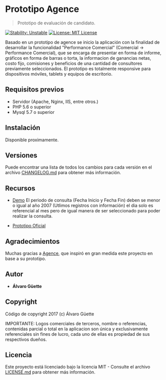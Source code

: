 # Prototipo Agence
> Prototipo de evaluación de candidato.

[![Stability: Unstable](https://img.shields.io/badge/Stability-Unstable-yellow.svg)](https://github.com/alvaroraafael/prototipo-agence) [![License: MIT License](https://img.shields.io/badge/License-MIT-blue.svg)](https://github.com/alvaroraafael/prototipo-agence/blob/development/LICENSE.md)

Basado en un prototipo de agence se inicio la aplicación con la finalidad de desarrollar la funcionalidad "Performance Comercial" (Comercial -> Performance Comercial), que se encarga de presentar en forma de informe, gráficos en forma de barras o torta, la informacion de ganancias netas, costo fijo, comisiones y beneficios de una cantidad de consultores previamente seleccionados. El prototipo es totalmente responsive para dispositivos móviles, tablets y equipos de escritorio.

## Requisitos previos

* Servidor (Apache, Nginx, IIS, entre otros.)
* PHP 5.6 o superior
* Mysql 5.7 o superior

## Instalación
Disponible proximamente.

## Versiones
Puede encontrar una lista de todos los cambios para cada versión en el archivo [CHANGELOG.md](CHANGELOG.md) para obtener más información.

## Recursos
* [Demo](http://agence.guettsoft.com) El periodo de consulta (Fecha Inicio y Fecha Fin) deben se menor o igual al año 2007 (Utlimos registros con información) el dia solo es referencial al mes pero de igual manera de ser seleccionado para poder realizar la consulta.

* [Prototipo Oficial](http://www.agence.com.br)

## Agradecimientos
Muchas gracias a [Agence](http://www.agence.com.br), que inspiró en gran medida este proyecto en base a su prototipo.

## Autor
* **Álvaro Güette**

## Copyright
Código de copyright 2017 (c) Álvaro Güette

IMPORTANTE: Logos comerciales de terceros, nombre o referencias, contenidas parcial o total en la aplicacion son única y exclusivamente referenciales sin fines de lucro, cada uno de ellas es propiedad de sus respectivos dueños.

## Licencia
Este proyecto está licenciado bajo la licencia MIT - Consulte el archivo [LICENSE.md](LICENSE.md) para obtener más información.
